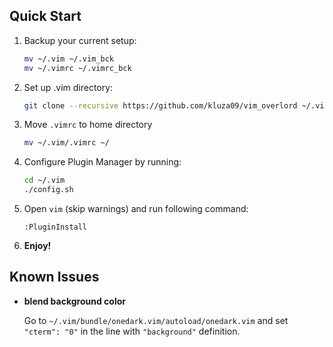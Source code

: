 ## Quick Start
1. Backup your current setup:

   ```bash
   mv ~/.vim ~/.vim_bck
   mv ~/.vimrc ~/.vimrc_bck
   ```

2. Set up .vim directory:

   ```bash
   git clone --recursive https://github.com/kluza09/vim_overlord ~/.vim
   ```

3. Move `.vimrc` to home directory
   ```bash
   mv ~/.vim/.vimrc ~/
   ```

4. Configure Plugin Manager by running:

   ```bash
   cd ~/.vim
   ./config.sh
   ```

5. Open `vim` (skip warnings) and run following command:
   ```vim
   :PluginInstall
   ```

6. **Enjoy!**
 
 
## Known Issues

* **blend background color**

  Go to `~/.vim/bundle/onedark.vim/autoload/onedark.vim` and set `"cterm": "0"` in the line with `"background"` definition.
    
